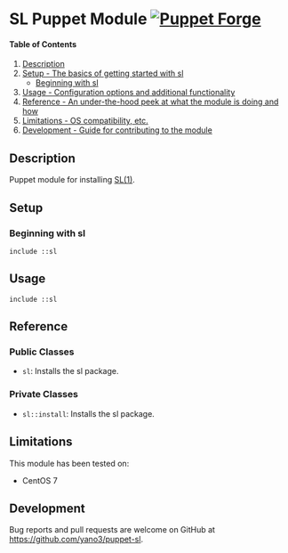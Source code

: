 # SL Puppet Module [![Puppet Forge](https://img.shields.io/puppetforge/v/yano3/sl.svg?style=flat-square)](https://forge.puppet.com/yano3/sl)

#### Table of Contents

1. [Description](#description)
2. [Setup - The basics of getting started with sl](#setup)
    * [Beginning with sl](#beginning-with-sl)
3. [Usage - Configuration options and additional functionality](#usage)
4. [Reference - An under-the-hood peek at what the module is doing and how](#reference)
5. [Limitations - OS compatibility, etc.](#limitations)
6. [Development - Guide for contributing to the module](#development)

## Description

Puppet module for installing [SL(1)](https://github.com/mtoyoda/sl).

## Setup

### Beginning with sl

```
include ::sl
```

## Usage

```
include ::sl
```

## Reference

### Public Classes

- `sl`: Installs the sl package.

### Private Classes

- `sl::install`: Installs the sl package.

## Limitations

This module has been tested on:

- CentOS 7

## Development

Bug reports and pull requests are welcome on GitHub at https://github.com/yano3/puppet-sl.
